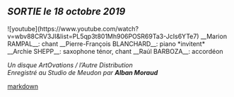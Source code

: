 ## *SORTIE le 18 octobre 2019*

<div style="margin: 0" class="force-float-images-left clearfix text-left">
![youtube](https://www.youtube.com/watch?v=wbv88CRV3JI&list=PL5qp3t801Mh906POSR69Ta3-JcIs6YTe7)
__Marion RAMPAL__: chant  
__Pierre-François BLANCHARD__: piano  
*invitent*  
__Archie SHEPP__: saxophone ténor, chant  
__Raúl BARBOZA__: accordéon
</div>

*Un disque ArtOvations / l’Autre Distribution*  
*Enregistré au Studio de Meudon par __Alban Moraud__*

[markdown](leSecret/leSecret.exp)